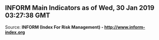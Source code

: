 ## INFORM Main Indicators as of Wed, 30 Jan 2019 03:27:38 GMT

Source: **INFORM (Index For Risk Management) - http://www.inform-index.org**